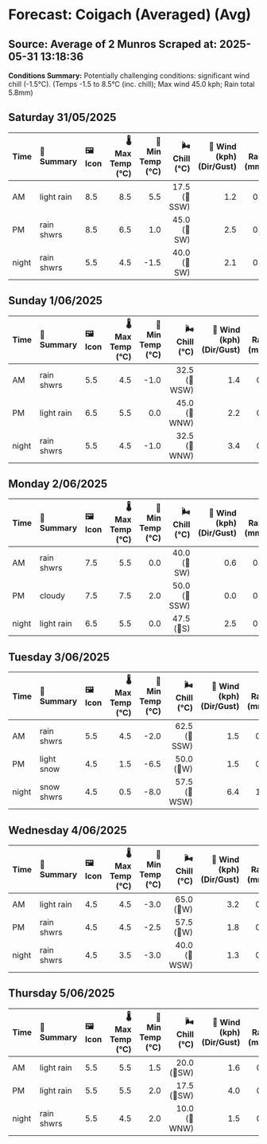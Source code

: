 # Forecast: Coigach (Averaged) (Avg)
**Source:** Average of 2 Munros
**Scraped at:** 2025-05-31 13:18:36
---

**Conditions Summary:** Potentially challenging conditions: significant wind chill (-1.5°C). (Temps -1.5 to 8.5°C (inc. chill); Max wind 45.0 kph; Rain total 5.8mm)

## Saturday 31/05/2025
| **Time** | **📝 Summary** | **🖼️ Icon** | **🌡️ Max Temp (°C)** | **🥶 Min Temp (°C)** | **🌬️ Chill (°C)** | **💨 Wind (kph) (Dir/Gust)** | **💧 Rain (mm)** | **❄️ Snow (cm)** | **☁️ Cloud Base (m)** | **🧊 Freezing Lvl (m)** |
|:------- |:------- |:----- |--------------: |-------------: |-----------: |---------------------: |---------: |----------: |---------------: |----------------: |
| AM      | light rain | 8.5 | 8.5 | 5.5 | 17.5<br>(🧭SSW) | 1.2 | 0.0 | 300 | 2075 |
| PM      | rain shwrs | 8.5 | 6.5 | 1.0 | 45.0<br>(🧭SW) | 2.5 | 0.0 | 250 | 1900 |
| night   | rain shwrs | 5.5 | 4.5 | -1.5 | 40.0<br>(🧭SW) | 2.1 | 0.0 | 1600 | 1350 |

## Sunday 1/06/2025
| **Time** | **📝 Summary** | **🖼️ Icon** | **🌡️ Max Temp (°C)** | **🥶 Min Temp (°C)** | **🌬️ Chill (°C)** | **💨 Wind (kph) (Dir/Gust)** | **💧 Rain (mm)** | **❄️ Snow (cm)** | **☁️ Cloud Base (m)** | **🧊 Freezing Lvl (m)** |
|:------- |:------- |:----- |--------------: |-------------: |-----------: |---------------------: |---------: |----------: |---------------: |----------------: |
| AM      | rain shwrs | 5.5 | 4.5 | -1.0 | 32.5<br>(🧭WSW) | 1.4 | 0.0 | 200 | 1300 |
| PM      | light rain | 6.5 | 5.5 | 0.0 | 45.0<br>(🧭WNW) | 2.2 | 0.0 | 550 | 1700 |
| night   | rain shwrs | 5.5 | 4.5 | -1.0 | 32.5<br>(🧭WNW) | 3.4 | 0.0 | 300 | 1300 |

## Monday 2/06/2025
| **Time** | **📝 Summary** | **🖼️ Icon** | **🌡️ Max Temp (°C)** | **🥶 Min Temp (°C)** | **🌬️ Chill (°C)** | **💨 Wind (kph) (Dir/Gust)** | **💧 Rain (mm)** | **❄️ Snow (cm)** | **☁️ Cloud Base (m)** | **🧊 Freezing Lvl (m)** |
|:------- |:------- |:----- |--------------: |-------------: |-----------: |---------------------: |---------: |----------: |---------------: |----------------: |
| AM      | rain shwrs | 7.5 | 5.5 | 0.0 | 40.0<br>(🧭SW) | 0.6 | 0.0 | 1450 | 1400 |
| PM      | cloudy | 7.5 | 7.5 | 2.0 | 50.0<br>(🧭SSW) | 0.0 | 0.0 | 850 | 1625 |
| night   | light rain | 6.5 | 5.5 | 0.0 | 47.5<br>(🧭S) | 2.5 | 0.0 | 350 | 1675 |

## Tuesday 3/06/2025
| **Time** | **📝 Summary** | **🖼️ Icon** | **🌡️ Max Temp (°C)** | **🥶 Min Temp (°C)** | **🌬️ Chill (°C)** | **💨 Wind (kph) (Dir/Gust)** | **💧 Rain (mm)** | **❄️ Snow (cm)** | **☁️ Cloud Base (m)** | **🧊 Freezing Lvl (m)** |
|:------- |:------- |:----- |--------------: |-------------: |-----------: |---------------------: |---------: |----------: |---------------: |----------------: |
| AM      | rain shwrs | 5.5 | 4.5 | -2.0 | 62.5<br>(🧭SSW) | 1.5 | 0.0 | 200 | 1300 |
| PM      | light snow | 4.5 | 1.5 | -6.5 | 50.0<br>(🧭W) | 1.5 | 0.5 | 300 | 1200 |
| night   | snow shwrs | 4.5 | 0.5 | -8.0 | 57.5<br>(🧭WSW) | 6.4 | 1.5 | 250 | 700 |

## Wednesday 4/06/2025
| **Time** | **📝 Summary** | **🖼️ Icon** | **🌡️ Max Temp (°C)** | **🥶 Min Temp (°C)** | **🌬️ Chill (°C)** | **💨 Wind (kph) (Dir/Gust)** | **💧 Rain (mm)** | **❄️ Snow (cm)** | **☁️ Cloud Base (m)** | **🧊 Freezing Lvl (m)** |
|:------- |:------- |:----- |--------------: |-------------: |-----------: |---------------------: |---------: |----------: |---------------: |----------------: |
| AM      | light rain | 4.5 | 4.5 | -3.0 | 65.0<br>(🧭W) | 3.2 | 0.0 | 100 | 1300 |
| PM      | rain shwrs | 4.5 | 4.5 | -2.5 | 57.5<br>(🧭W) | 1.8 | 0.0 | 100 | 1225 |
| night   | rain shwrs | 4.5 | 3.5 | -3.0 | 40.0<br>(🧭WSW) | 1.3 | 0.0 | 750 | 1150 |

## Thursday 5/06/2025
| **Time** | **📝 Summary** | **🖼️ Icon** | **🌡️ Max Temp (°C)** | **🥶 Min Temp (°C)** | **🌬️ Chill (°C)** | **💨 Wind (kph) (Dir/Gust)** | **💧 Rain (mm)** | **❄️ Snow (cm)** | **☁️ Cloud Base (m)** | **🧊 Freezing Lvl (m)** |
|:------- |:------- |:----- |--------------: |-------------: |-----------: |---------------------: |---------: |----------: |---------------: |----------------: |
| AM      | light rain | 5.5 | 5.5 | 1.5 | 20.0<br>(🧭SW) | 1.6 | 0.0 | 250 | 1400 |
| PM      | light rain | 5.5 | 5.5 | 2.0 | 17.5<br>(🧭SW) | 4.0 | 0.0 | 50 | 1550 |
| night   | rain shwrs | 5.5 | 4.5 | 2.0 | 10.0<br>(🧭WNW) | 1.5 | 0.0 | 100 | 1400 |